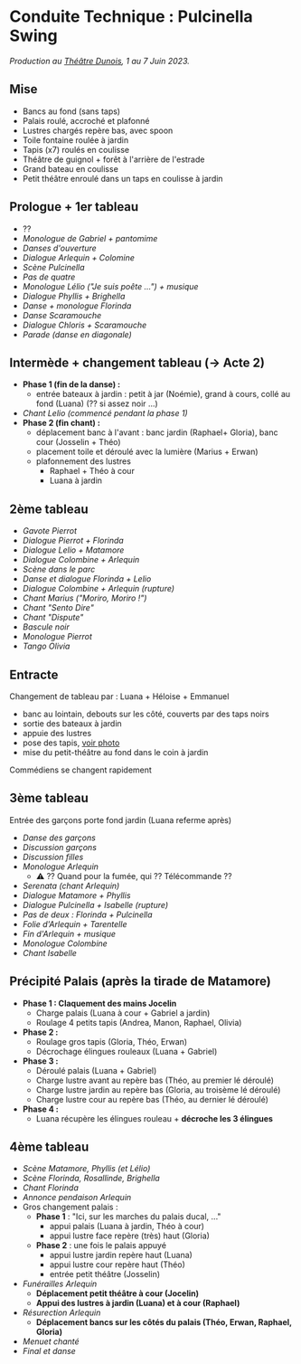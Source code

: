 # Conduite Technique : Pulcinella Swing

_Production au [Théâtre Dunois](https://www.theatredunois.org/), 1 au 7 Juin 2023._ 

## Mise

- Bancs au fond (sans taps)
- Palais roulé, accroché et plafonné
- Lustres chargés repère bas, avec spoon
- Toile fontaine roulée à jardin
- Tapis (x7) roulés en coulisse
- Théâtre de guignol + forêt à l'arrière de l'estrade
- Grand bateau en coulisse
- Petit théâtre enroulé dans un taps en coulisse à jardin

## Prologue + 1er tableau

- ??
- _Monologue de Gabriel + pantomime_
- _Danses d'ouverture_
- _Dialogue Arlequin + Colomine_
- _Scène Pulcinella_
- _Pas de quatre_
- _Monologue Lélio ("Je suis poête ...") + musique_
- _Dialogue Phyllis + Brighella_
- _Danse + monologue Florinda_
- _Danse Scaramouche_
- _Dialogue Chloris + Scaramouche_
- _Parade (danse en diagonale)_

## Intermède + changement tableau (-> Acte 2)

- **Phase 1 (fin de la danse) :**
    - entrée bateaux à jardin : petit à jar (Noémie), grand à cours, collé au fond (Luana) (?? si assez noir ...)    
- _Chant Lelio (commencé pendant la phase 1)_
- **Phase 2 (fin chant) :**
    - déplacement banc à l'avant : banc jardin (Raphael+ Gloria), banc cour (Josselin + Théo)
    - placement toile et déroulé avec la lumière (Marius + Erwan)
    - plafonnement des lustres 
      - Raphael + Théo à cour
      - Luana à jardin

## 2ème tableau

- _Gavote Pierrot_
- _Dialogue Pierrot + Florinda_
- _Dialogue Lelio + Matamore_
- _Dialogue Colombine + Arlequin_
- _Scène dans le parc_
- _Danse et dialogue Florinda + Lelio_
- _Dialogue Colombine + Arlequin (rupture)_
- _Chant Marius ("Moriro, Moriro !")_
- _Chant "Sento Dire"_
- _Chant "Dispute"_
- _Bascule noir_
- _Monologue Pierrot_
- _Tango Olivia_

## Entracte 

Changement de tableau par : Luana + Héloise + Emmanuel

- banc au lointain, debouts sur les côté, couverts par des taps noirs
- sortie des bateaux à jardin
- appuie des lustres
- pose des tapis, [voir photo](./tapis.jpg)
- mise du petit-théâtre au fond dans le coin à jardin 

Commédiens se changent rapidement

## 3ème tableau

Entrée des garçons porte fond jardin (Luana referme après)

- _Danse des garçons_
- _Discussion garçons_
- _Discussion filles_
- _Monologue Arlequin_
    - :warning: ?? Quand pour la fumée, qui ?? Télécommande ??
- _Serenata (chant Arlequin)_
- _Dialogue Matamore + Phyllis_
- _Dialogue Pulcinella + Isabelle (rupture)_
- _Pas de deux : Florinda + Pulcinella_
- _Folie d'Arlequin + Tarentelle_
- _Fin d'Arlequin + musique_
- _Monologue Colombine_
- _Chant Isabelle_

## Précipité Palais (après la tirade de Matamore)

- **Phase 1 : Claquement des mains Jocelin**
  - Charge palais (Luana à cour + Gabriel a jardin)
  - Roulage 4 petits tapis (Andrea, Manon, Raphael, Olivia)
- **Phase 2 :**
  - Roulage gros tapis (Gloria, Théo, Erwan)
  - Décrochage élingues rouleaux (Luana + Gabriel)
- **Phase 3 :**
  - Déroulé palais (Luana + Gabriel)
  - Charge lustre avant au repère bas (Théo, au premier lé déroulé)
  - Charge lustre jardin au repère bas (Gloria, au troisème lé déroulé)
  - Charge lustre cour au repère bas (Théo, au dernier lé déroulé)
- **Phase 4 :**
  - Luana récupère les élingues rouleau + **décroche les 3 élingues**

## 4ème tableau

- _Scène Matamore, Phyllis (et Lélio)_
- _Scène Florinda, Rosallinde, Brighella_
- _Chant Florinda_
- _Annonce pendaison Arlequin_
- Gros changement palais :
  - **Phase 1** : "Ici, sur les marches du palais ducal, ..."
    - appui palais (Luana à jardin, Théo à cour)
    - appui lustre face repère (très) haut (Gloria)
  - **Phase 2** : une fois le palais appuyé 
    - appui lustre jardin repère haut (Luana)
    - appui lustre cour repère haut (Théo)
    - entrée petit théâtre (Josselin)
- _Funérailles Arlequin_
  - **Déplacement petit théâtre à cour (Jocelin)**
  - **Appui des lustres à jardin (Luana) et à cour (Raphael)**
- _Résurection Arlequin_
  - **Déplacement bancs sur les côtés du palais (Théo, Erwan, Raphael, Gloria)**
- _Menuet chanté_
- _Final et danse_ 
